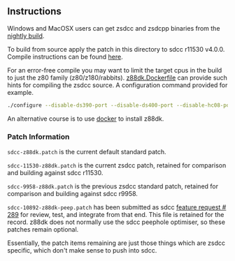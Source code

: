 ## Instructions

Windows and MacOSX users can get zsdcc and zsdcpp binaries from the [nightly build](http://nightly.z88dk.org/).

To build from source apply the patch in this directory to sdcc r11530 v4.0.0.
Compile instructions can be found [here](https://www.z88dk.org/wiki/doku.php?id=temp:front#sdcc1).

For an error-free compile you may want to limit the target cpus in the build to just the z80 family (z80/z180/rabbits).  [z88dk.Dockerfile](https://github.com/z88dk/z88dk/blob/master/z88dk.Dockerfile)
can provide such hints for compiling the zsdcc source. A configuration command provided for example.

```bash
./configure --disable-ds390-port --disable-ds400-port --disable-hc08-port --disable-s08-port --disable-mcs51-port --disable-pic-port --disable-pic14-port --disable-pic16-port --disable-tlcs90-port --disable-xa51-port --disable-stm8-port --disable-pdk13-port --disable-pdk14-port --disable-pdk15-port --disable-pdk16-port --disable-ucsim --disable-device-lib --disable-packihx
```
An alternative course is to use [docker](https://github.com/z88dk/z88dk/blob/master/doc/Dockerfile.md)
to install z88dk.

### Patch Information

`sdcc-z88dk.patch` is the current default standard patch.

`sdcc-11530-z88dk.patch` is the current zsdcc patch, retained for comparison and building against sdcc r11530.

`sdcc-9958-z88dk.patch` is the previous zsdcc standard patch, retained for comparison and building against sdcc r9958.

`sdcc-10892-z88dk-peep.patch` has been submitted as sdcc [feature request # 289](https://sourceforge.net/p/sdcc/patches/289/) for review, test, and integrate from that end. This file is retained for the record. z88dk does not normally use the sdcc peephole optimiser, so these patches remain optional.

Essentially, the patch items remaining are just those things which are zsdcc specific, which don't make sense to push into sdcc.
